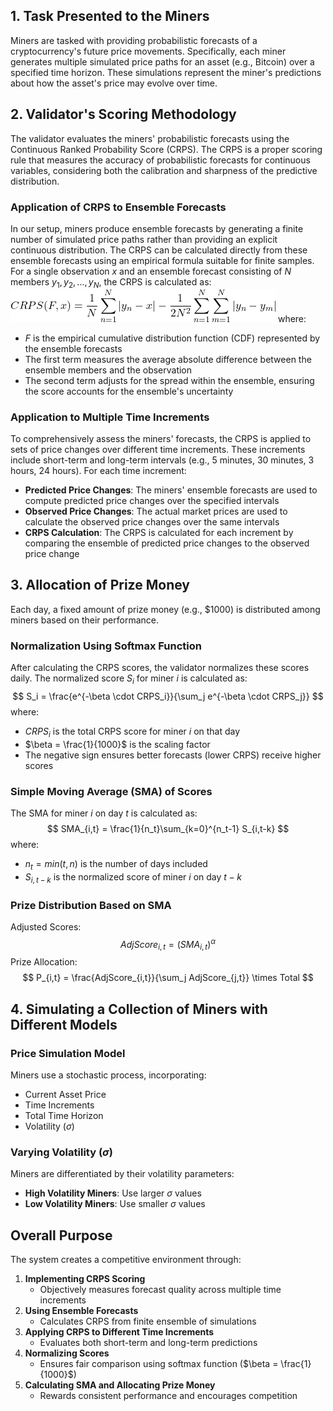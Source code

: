## 1. Task Presented to the Miners
Miners are tasked with providing probabilistic forecasts of a cryptocurrency's future price movements. Specifically, each miner generates multiple simulated price paths for an asset (e.g., Bitcoin) over a specified time horizon. These simulations represent the miner's predictions about how the asset's price may evolve over time.
## 2. Validator's Scoring Methodology
The validator evaluates the miners' probabilistic forecasts using the Continuous Ranked Probability Score (CRPS). The CRPS is a proper scoring rule that measures the accuracy of probabilistic forecasts for continuous variables, considering both the calibration and sharpness of the predictive distribution.
### Application of CRPS to Ensemble Forecasts
In our setup, miners produce ensemble forecasts by generating a finite number of simulated price paths rather than providing an explicit continuous distribution. The CRPS can be calculated directly from these ensemble forecasts using an empirical formula suitable for finite samples.
For a single observation $x$ and an ensemble forecast consisting of $N$ members $y_1, y_2, ..., y_N$, the CRPS is calculated as:
![Equation](docs/images/crps_equation.png)
where:
- $F$ is the empirical cumulative distribution function (CDF) represented by the ensemble forecasts
- The first term measures the average absolute difference between the ensemble members and the observation
- The second term adjusts for the spread within the ensemble, ensuring the score accounts for the ensemble's uncertainty
### Application to Multiple Time Increments
To comprehensively assess the miners' forecasts, the CRPS is applied to sets of price changes over different time increments. These increments include short-term and long-term intervals (e.g., 5 minutes, 30 minutes, 3 hours, 24 hours).
For each time increment:
- **Predicted Price Changes**: The miners' ensemble forecasts are used to compute predicted price changes over the specified intervals
- **Observed Price Changes**: The actual market prices are used to calculate the observed price changes over the same intervals
- **CRPS Calculation**: The CRPS is calculated for each increment by comparing the ensemble of predicted price changes to the observed price change
## 3. Allocation of Prize Money
Each day, a fixed amount of prize money (e.g., $1000) is distributed among miners based on their performance.
### Normalization Using Softmax Function
After calculating the CRPS scores, the validator normalizes these scores daily. The normalized score $S_i$ for miner $i$ is calculated as:
$$
S_i = \frac{e^{-\beta \cdot CRPS_i}}{\sum_j e^{-\beta \cdot CRPS_j}}
$$
where:
- $CRPS_i$ is the total CRPS score for miner $i$ on that day
- $\beta = \frac{1}{1000}$ is the scaling factor
- The negative sign ensures better forecasts (lower CRPS) receive higher scores
### Simple Moving Average (SMA) of Scores
The SMA for miner $i$ on day $t$ is calculated as:
$$
SMA_{i,t} = \frac{1}{n_t}\sum_{k=0}^{n_t-1} S_{i,t-k}
$$
where:
- $n_t = min(t,n)$ is the number of days included
- $S_{i,t-k}$ is the normalized score of miner $i$ on day $t-k$
### Prize Distribution Based on SMA
Adjusted Scores:
$$
AdjScore_{i,t} = (SMA_{i,t})^\alpha
$$
Prize Allocation:
$$
P_{i,t} = \frac{AdjScore_{i,t}}{\sum_j AdjScore_{j,t}} \times Total
$$
## 4. Simulating a Collection of Miners with Different Models
### Price Simulation Model
Miners use a stochastic process, incorporating:
- Current Asset Price
- Time Increments
- Total Time Horizon
- Volatility ($\sigma$)
### Varying Volatility ($\sigma$)
Miners are differentiated by their volatility parameters:
- **High Volatility Miners**: Use larger $\sigma$ values
- **Low Volatility Miners**: Use smaller $\sigma$ values
## Overall Purpose
The system creates a competitive environment through:
1. **Implementing CRPS Scoring**
   - Objectively measures forecast quality across multiple time increments
2. **Using Ensemble Forecasts**
   - Calculates CRPS from finite ensemble of simulations
3. **Applying CRPS to Different Time Increments**
   - Evaluates both short-term and long-term predictions
4. **Normalizing Scores**
   - Ensures fair comparison using softmax function ($\beta = \frac{1}{1000}$)
5. **Calculating SMA and Allocating Prize Money**
   - Rewards consistent performance and encourages competition
